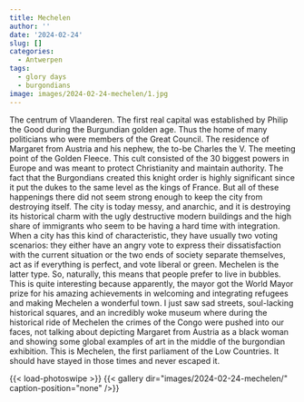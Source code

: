 ```yaml
---
title: Mechelen
author: ''
date: '2024-02-24'
slug: []
categories:
  - Antwerpen
tags:
  - glory days
  - burgondians
image: images/2024-02-24-mechelen/1.jpg
---
```


The centrum of Vlaanderen. The first real capital was established by Philip the Good during the Burgundian golden age. Thus the home of many politicians who were members of the Great Council. The residence of Margaret from Austria and his nephew, the to-be Charles the V. The meeting point of the Golden Fleece. This cult consisted of the 30 biggest powers in Europe and was meant to protect Christianity and maintain authority. The fact that the Burgondians created this knight order is highly significant since it put the dukes to the same level as the kings of France. But all of these happenings there did not seem strong enough to keep the city from destroying itself.
The city is today messy, and anarchic, and it is destroying its historical charm with the ugly destructive modern buildings and the high share of immigrants who seem to be having a hard time with integration. When a city has this kind of characteristic, they have usually two voting scenarios: they either have an angry vote to express their dissatisfaction with the current situation or the two ends of society separate themselves, act as if everything is perfect, and vote liberal or green. Mechelen is the latter type. So, naturally, this means that people prefer to live in bubbles. This is quite interesting because apparently, the mayor got the World Mayor prize for his amazing achievements in welcoming and integrating refugees and making Mechelen a wonderful town. I just saw sad streets, soul-lacking historical squares, and an incredibly woke museum where during the historical ride of Mechelen the crimes of the Congo were pushed into our faces, not talking about depicting Margaret from Austria as a black woman and showing some global examples of art in the middle of the burgondian exhibition. This is Mechelen, the first parliament of the Low Countries. It should have stayed in those times and never escaped it.


{{< load-photoswipe >}}
{{< gallery dir="images/2024-02-24-mechelen/" caption-position="none" />}}
